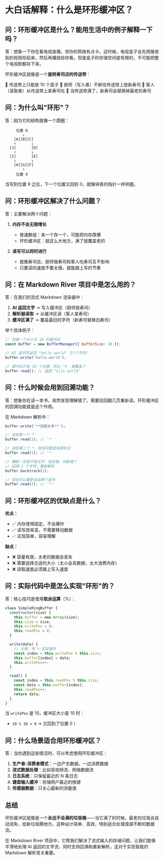 # 大白话解释：什么是环形缓冲区？

## 问：环形缓冲区是什么？能用生活中的例子解释一下吗？

答：想象一下你在看电视直播，但你的网络有点卡。这时候，电视盒子会先把接收到的视频存起来，然后再播放给你看。但是盒子的存储空间是有限的，不可能把整个电视剧都存下来。

环形缓冲区就像是一个**旋转寿司店的传送带**：

🍣 传送带上只能放 10 个盘子
🍣 厨师（写入者）不断往传送带上放新寿司
🍣 客人（读取者）从传送带上拿寿司吃
🍣 当传送带满了，新寿司会替换掉最老的寿司

## 问：为什么叫"环形"？

答：因为它的结构就像一个圆圈：

```
     位置 0
        ↓
    [A][B][C]
    ↑       ↓
  [J]       [D]
    ↑       ↓
  [I]       [E]
    ↑       ↓
    [H][G][F]
        ↑
     位置 9
```

当写到位置 9 之后，下一个位置又回到 0，就像钟表的指针一样转圈。

## 问：环形缓冲区解决了什么问题？

答：主要解决两个问题：

1. **内存不会无限增长**
   - 普通数组：来一个存一个，可能把内存撑爆
   - 环形缓冲区：就这么大地方，满了就覆盖老的

2. **读写可以同时进行**
   - 就像寿司店，厨师做寿司和客人吃寿司互不影响
   - 只要读的速度不要太慢，就能跟上写的节奏

## 问：在 Markdown River 项目中是怎么用的？

答：在我们的流式 Markdown 渲染器中：

1. **AI 返回文字** → 写入缓冲区（厨师放寿司）
2. **解析器读取** → 从缓冲区读（客人拿寿司）
3. **缓冲区满了** → 覆盖最旧的字符（新寿司替换旧寿司）

举个具体例子：

```javascript
// 创建一个大小为 10 的缓冲区
const buffer = new BufferManager({ bufferSize: 10 });

// AI 逐字符返回 "hello world"（11个字符）
buffer.write('hello world');

// 缓冲区只有 10 个位置，所以 'h' 被覆盖了
buffer.read(); // 返回 "ello world"
```

## 问：什么时候会用到回溯功能？

答：想象你在读一本书，突然发现理解错了，需要往回翻几页重新读。环形缓冲区的回溯功能就是这个作用。

在 Markdown 解析中：

```javascript
buffer.write('**加粗文本**');

// 读到第一个 *
buffer.read(1); // '*'

// 读到第二个 *，发现可能是加粗标记
buffer.read(1); // '*'

// 糟糕！后面不是文字，是空格，判断错了
// 回溯 2 个字符，重新解析
buffer.backtrack(2);

// 现在可以重新读这两个星号
buffer.read(2); // '**'
```

## 问：环形缓冲区的优缺点是什么？

**优点：**

- ✅ 内存使用固定，不会爆炸
- ✅ 读写效率高，不需要移动数据
- ✅ 实现简单，容易理解

**缺点：**

- ❌ 容量有限，太老的数据会丢失
- ❌ 需要选择合适的大小（太小会丢数据，太大浪费内存）
- ❌ 读取速度必须跟上写入速度

## 问：实际代码中是怎么实现"环形"的？

答：核心技巧是使用**取余运算**（%）：

```javascript
class SimpleRingBuffer {
  constructor(size) {
    this.buffer = new Array(size);
    this.size = size;
    this.writePos = 0;
    this.readPos = 0;
  }

  write(data) {
    // 关键：用 % 实现循环
    const index = this.writePos % this.size;
    this.buffer[index] = data;
    this.writePos++;
  }

  read() {
    const index = this.readPos % this.size;
    const data = this.buffer[index];
    this.readPos++;
    return data;
  }
}
```

当 `writePos` 是 10，缓冲区大小是 10 时：

- `10 % 10 = 0` → 又回到了位置 0！

## 问：什么场景适合用环形缓冲区？

答：当你遇到这些情况时，可以考虑使用环形缓冲区：

1. **生产者-消费者模式**：一边产生数据，一边消费数据
2. **流式数据处理**：比如音视频流、网络数据流
3. **日志系统**：只保留最近的 N 条日志
4. **键盘输入缓冲**：存储用户最近的按键
5. **传感器数据**：只关心最新的测量值

## 总结

环形缓冲区就像是一个**永远不会满的垃圾桶**——当它满了的时候，最老的垃圾会自动消失，给新垃圾腾地方。这种设计简单、高效，特别适合处理源源不断的数据流。

在 Markdown River 项目中，它帮我们解决了流式输入的存储问题，让我们能够平滑地处理 AI 返回的文字流，同时支持回溯和重新解析，这对于实现智能的 Markdown 解析至关重要。

